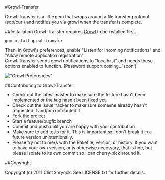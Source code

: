 #Growl-Transfer

Growl-Transfer is a little gem that wraps around a file transfer protocol (scp/curl) and notifies you via growl when the transfer is complete.

##Installation
Growl-Transfer requires [Growl][1] to be installed first.

    gem install growl-transfer
    
Then, in Growl's preferences, enable "Listen for incoming notifications" and "Allow remote application registration".  
Growl-Transfer sends growl notifications to "localhost" and needs these options enabled to function.  (Password support coming...'soon')

!["Growl Preferences"](http://ctshryock.com/static/images/growl-transfer-prefs.png)

##Contributing to Growl-Transfer
 
* Check out the latest master to make sure the feature hasn't been implemented or the bug hasn't been fixed yet
* Check out the issue tracker to make sure someone already hasn't requested it and/or contributed it
* Fork the project
* Start a feature/bugfix branch
* Commit and push until you are happy with your contribution
* Make sure to add tests for it. This is important so I don't break it in a future version unintentionally.
* Please try not to mess with the Rakefile, version, or history. If you want to have your own version, or is otherwise necessary, that is fine, but please isolate to its own commit so I can cherry-pick around it.

##Copyright

Copyright (c) 2011 Clint Shryock. See LICENSE.txt for
further details.

[1]: http://growl.info/
